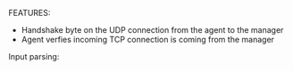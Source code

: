 FEATURES:
- Handshake byte on the UDP connection from the agent to the manager
- Agent verfies incoming TCP connection is coming from the manager

Input parsing:
